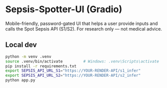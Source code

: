 # Sepsis-Spotter-UI (Gradio)

Mobile-friendly, password-gated UI that helps a user provide inputs and calls the Spot Sepsis API (S1/S2). For research only — not medical advice.

## Local dev
```bash
python -m venv .venv
source .venv/bin/activate         # Windows: .venv\Scripts\activate
pip install -r requirements.txt
export SEPSIS_API_URL_S1="https://YOUR-RENDER-API/s1_infer"
export SEPSIS_API_URL_S2="https://YOUR-RENDER-API/s2_infer"
python app.py